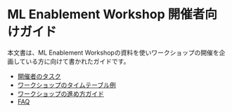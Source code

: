# ML Enablement Workshop 開催者向けガイド

本文書は、ML Enablement Workshopの資料を使いワークショップの開催を企画している方に向けて書かれたガイドです。

* [開催者のタスク](tasks.md)
* [ワークショップのタイムテーブル例](timetable.md)
* [ワークショップの進め方ガイド](guide.md)
* [FAQ](faq.md)
